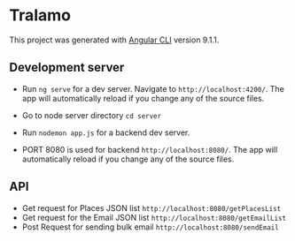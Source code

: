 # Tralamo

This project was generated with [Angular CLI](https://github.com/angular/angular-cli) version 9.1.1.

## Development server

- Run `ng serve` for a dev server. Navigate to `http://localhost:4200/`. The app will automatically reload if you change any of the source files.

- Go to node server directory `cd server` 
- Run `nodemon app.js` for a backend dev server.
- PORT 8080 is used for backend `http://localhost:8080/`. The app will automatically reload if you change any of the source files.


## API
- Get request for Places JSON list `http://localhost:8080/getPlacesList` 
- Get request for the Email JSON list `http://localhost:8080/getEmailList`
- Post Request for sending bulk email `http://localhost:8080/sendEmail`
